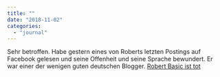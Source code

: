 ```yaml
---
title: ""
date: "2018-11-02"
categories: 
  - "journal"
---
```


Sehr betroffen. Habe gestern eines von Roberts letzten Postings auf Facebook gelesen und seine Offenheit und seine Sprache bewundert. Er war einer der wenigen guten deutschen Blogger. [Robert Basic ist tot](https://www.basicthinking.de/blog/2018/11/02/robert-basic-nachruf/)
